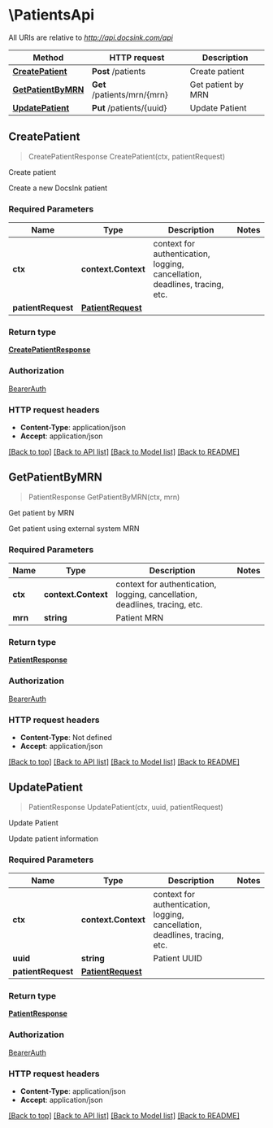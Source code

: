 # \PatientsApi

All URIs are relative to *http://api.docsink.com/api*

Method | HTTP request | Description
------------- | ------------- | -------------
[**CreatePatient**](PatientsApi.md#CreatePatient) | **Post** /patients | Create patient
[**GetPatientByMRN**](PatientsApi.md#GetPatientByMRN) | **Get** /patients/mrn/{mrn} | Get patient by MRN
[**UpdatePatient**](PatientsApi.md#UpdatePatient) | **Put** /patients/{uuid} | Update Patient



## CreatePatient

> CreatePatientResponse CreatePatient(ctx, patientRequest)

Create patient

Create a new DocsInk patient

### Required Parameters


Name | Type | Description  | Notes
------------- | ------------- | ------------- | -------------
**ctx** | **context.Context** | context for authentication, logging, cancellation, deadlines, tracing, etc.
**patientRequest** | [**PatientRequest**](PatientRequest.md)|  | 

### Return type

[**CreatePatientResponse**](CreatePatientResponse.md)

### Authorization

[BearerAuth](../README.md#BearerAuth)

### HTTP request headers

- **Content-Type**: application/json
- **Accept**: application/json

[[Back to top]](#) [[Back to API list]](../README.md#documentation-for-api-endpoints)
[[Back to Model list]](../README.md#documentation-for-models)
[[Back to README]](../README.md)


## GetPatientByMRN

> PatientResponse GetPatientByMRN(ctx, mrn)

Get patient by MRN

Get patient using external system MRN

### Required Parameters


Name | Type | Description  | Notes
------------- | ------------- | ------------- | -------------
**ctx** | **context.Context** | context for authentication, logging, cancellation, deadlines, tracing, etc.
**mrn** | **string**| Patient MRN | 

### Return type

[**PatientResponse**](PatientResponse.md)

### Authorization

[BearerAuth](../README.md#BearerAuth)

### HTTP request headers

- **Content-Type**: Not defined
- **Accept**: application/json

[[Back to top]](#) [[Back to API list]](../README.md#documentation-for-api-endpoints)
[[Back to Model list]](../README.md#documentation-for-models)
[[Back to README]](../README.md)


## UpdatePatient

> PatientResponse UpdatePatient(ctx, uuid, patientRequest)

Update Patient

Update patient information

### Required Parameters


Name | Type | Description  | Notes
------------- | ------------- | ------------- | -------------
**ctx** | **context.Context** | context for authentication, logging, cancellation, deadlines, tracing, etc.
**uuid** | **string**| Patient UUID | 
**patientRequest** | [**PatientRequest**](PatientRequest.md)|  | 

### Return type

[**PatientResponse**](PatientResponse.md)

### Authorization

[BearerAuth](../README.md#BearerAuth)

### HTTP request headers

- **Content-Type**: application/json
- **Accept**: application/json

[[Back to top]](#) [[Back to API list]](../README.md#documentation-for-api-endpoints)
[[Back to Model list]](../README.md#documentation-for-models)
[[Back to README]](../README.md)

